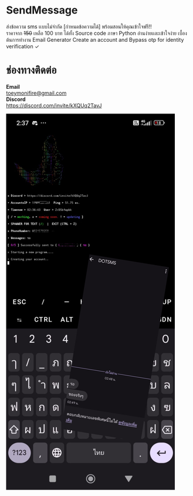 # SendMessage

ส่งข้อความ sms เเบบไม่จำกัด [กำหนดข้อความได้] พร้อมสอนให้คุณเข้าใจฟรี!!
<br>
ราคาจาก ~~150~~ เหลือ 100 บาท ได้ทั้ง Source code ภาษา Python อ่านง่ายเเละเข้าใจง่าย เบื้องต้นการทำงาน Email Generator Create an account and Bypass otp for identity verification ✓

# ช่องทางติดต่อ

**Email**<br>toeymonifire@gmail.com 
<br>
**Discord**<br>https://discord.com/invite/kXQUq2TavJ

![Description of the image](2024071402532514.jpg)
